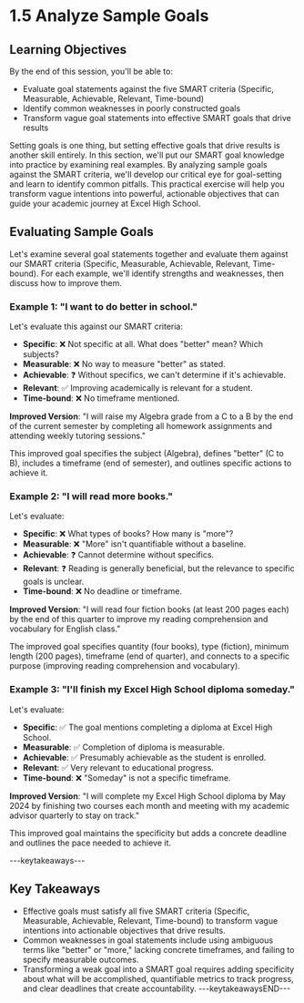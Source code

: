 # 1.5 Analyze Sample Goals

## Learning Objectives

By the end of this session, you'll be able to:
- Evaluate goal statements against the five SMART criteria (Specific, Measurable, Achievable, Relevant, Time-bound)
- Identify common weaknesses in poorly constructed goals
- Transform vague goal statements into effective SMART goals that drive results

Setting goals is one thing, but setting effective goals that drive results is another skill entirely. In this section, we'll put our SMART goal knowledge into practice by examining real examples. By analyzing sample goals against the SMART criteria, we'll develop our critical eye for goal-setting and learn to identify common pitfalls. This practical exercise will help you transform vague intentions into powerful, actionable objectives that can guide your academic journey at Excel High School.

## Evaluating Sample Goals

Let's examine several goal statements together and evaluate them against our SMART criteria (Specific, Measurable, Achievable, Relevant, Time-bound). For each example, we'll identify strengths and weaknesses, then discuss how to improve them.

### Example 1: "I want to do better in school."

Let's evaluate this against our SMART criteria:
- **Specific**: ❌ Not specific at all. What does "better" mean? Which subjects?
- **Measurable**: ❌ No way to measure "better" as stated.
- **Achievable**: ❓ Without specifics, we can't determine if it's achievable.
- **Relevant**: ✅ Improving academically is relevant for a student.
- **Time-bound**: ❌ No timeframe mentioned.

**Improved Version**: "I will raise my Algebra grade from a C to a B by the end of the current semester by completing all homework assignments and attending weekly tutoring sessions."

This improved goal specifies the subject (Algebra), defines "better" (C to B), includes a timeframe (end of semester), and outlines specific actions to achieve it.

### Example 2: "I will read more books."

Let's evaluate:
- **Specific**: ❌ What types of books? How many is "more"?
- **Measurable**: ❌ "More" isn't quantifiable without a baseline.
- **Achievable**: ❓ Cannot determine without specifics.
- **Relevant**: ❓ Reading is generally beneficial, but the relevance to specific goals is unclear.
- **Time-bound**: ❌ No deadline or timeframe.

**Improved Version**: "I will read four fiction books (at least 200 pages each) by the end of this quarter to improve my reading comprehension and vocabulary for English class."

The improved goal specifies quantity (four books), type (fiction), minimum length (200 pages), timeframe (end of quarter), and connects to a specific purpose (improving reading comprehension and vocabulary).

### Example 3: "I'll finish my Excel High School diploma someday."

Let's evaluate:
- **Specific**: ✅ The goal mentions completing a diploma at Excel High School.
- **Measurable**: ✅ Completion of diploma is measurable.
- **Achievable**: ✅ Presumably achievable as the student is enrolled.
- **Relevant**: ✅ Very relevant to educational progress.
- **Time-bound**: ❌ "Someday" is not a specific timeframe.

**Improved Version**: "I will complete my Excel High School diploma by May 2024 by finishing two courses each month and meeting with my academic advisor quarterly to stay on track."

This improved goal maintains the specificity but adds a concrete deadline and outlines the pace needed to achieve it.

---keytakeaways--- 
## Key Takeaways
- Effective goals must satisfy all five SMART criteria (Specific, Measurable, Achievable, Relevant, Time-bound) to transform vague intentions into actionable objectives that drive results.
- Common weaknesses in goal statements include using ambiguous terms like "better" or "more," lacking concrete timeframes, and failing to specify measurable outcomes.
- Transforming a weak goal into a SMART goal requires adding specificity about what will be accomplished, quantifiable metrics to track progress, and clear deadlines that create accountability.
---keytakeawaysEND---
